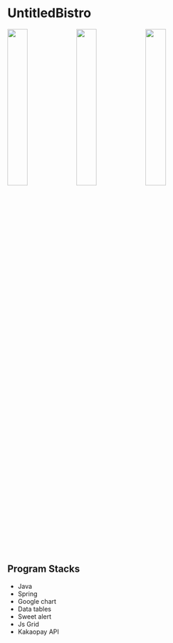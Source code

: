 # UntitledBistro

<img width="30%" height="30%" src="https://user-images.githubusercontent.com/52157199/68745517-219c9080-063a-11ea-8484-d93f4f098c85.png"> <img width="30%" height="30%" src="https://user-images.githubusercontent.com/52157199/68745530-26f9db00-063a-11ea-944d-68b6acaefdc6.png"> <img width="30%" height="30%" src="https://user-images.githubusercontent.com/52157199/68745539-2b25f880-063a-11ea-8956-c8c6c86b57ac.png">

## Program Stacks

* Java 
* Spring
* Google chart
* Data tables
* Sweet alert
* Js Grid
* Kakaopay API
